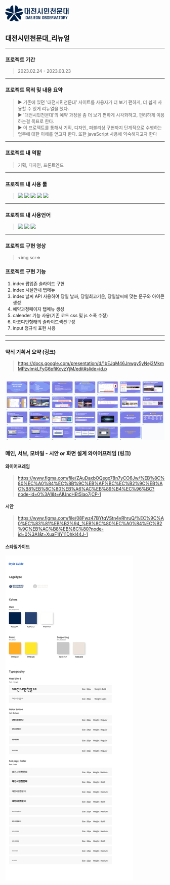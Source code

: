 # <img src=https://raw.githubusercontent.com/YooSangbum/project2/master/readme_images/logo.png width="200px">

## 대전시민천문대\_리뉴얼

---

### 프로젝트 기간

> 2023.02.24 - 2023.03.23

---

### 프로젝트 목적 및 내용 요약

> ▶ 기존에 있던 '대전시민천문대' 사이트를 사용자가 더 보기 편하게, 더 쉽게 사용할 수 있게 리뉴얼을 했다. <br/>
> ▶ '대전시민천문대'의 예약 과정을 좀 더 보기 편하게 시각화하고, 편리하게 이용하는걸 목표로 한다. <br/>
> ▶ 이 프로젝트를 통해서 기획, 디자인, 퍼블리싱 구현까지 단계적으로 수행하는 업무에 대한 이해를 얻고자 한다. 또한 javaScript 사용에 익숙해지고자 한다

---

### 프로젝트 내 역할

> 기획, 디자인, 프론트엔드

---

### 프로젝트 내 사용 툴

> <img src="https://img.shields.io/badge/피그마-F24E1E?style=flat-square&logo=Figma&logoColor=white"/>
> <img src="https://img.shields.io/badge/피그잼-purple?style=flat-square&logo=Figma&logoColor=white"/> 
> <img src="https://img.shields.io/badge/AdobePhotoshop-31A8FF?style=flat-square&logo=Adobe Photoshop&logoColor=white"/> 
> <img src="https://img.shields.io/badge/Adobelllustrator-FF9A00?style=flat-square&logo=Adobe Illustrator&logoColor=white"/> 
> <img src="https://img.shields.io/badge/Visual Studio Code-007ACC?style=flat-square&logo=Visual Studio Code&logoColor=white"/>

---

### 프로젝트 내 사용언어

> <img src="https://img.shields.io/badge/HTML-E34F26?style=flat-square&logo=HTML5&logoColor=white"/> 
> <img src="https://img.shields.io/badge/CSS-1572B6?style=flat-square&logo=CSS3&logoColor=white"/> 
> <img src="https://img.shields.io/badge/JS-F7DF1E?style=flat-square&logo=JavaScript&logoColor=white"/>

---

### 프로젝트 구현 영상

> <img scr=>

### 프로젝트 구현 기능

1. index 팝업존 슬라이드 구현
2. index 시설안내 탭메뉴
3. index 날씨 API 사용하여 당일 날짜, 당일최고기온, 당일날씨에 맞는 문구와 아이콘 생성
4. 예약과정페이지 탭메뉴 생성
5. calender 기능 사용(기존 코드 css 및 js 소폭 수정)
6. 아코디언형태의 슬라이드섹션구성
7. input 정규식 표현 사용

---

---

### 약식 기획서 요약 (링크)

> https://docs.google.com/presentation/d/1bEJqM46Jnwgy5yNej3MkmMPzvlmkLFyG6pfiKcyzYjM/edit#slide=id.p

## <img src=https://raw.githubusercontent.com/YooSangbum/project2/master/readme_images/%EC%95%BD%EC%8B%9D%EA%B8%B0%ED%9A%8D%EC%84%9C.png width=600px>

### 메인, 서브, 모바일 - 시안 or 화면 설계 와이어프레임 (링크)

#### 와이어프레임

> https://www.figma.com/file/ZAuDaxbOQegx78n7yCO6Jw/%EB%8C%80%EC%A0%84%EC%8B%9C%EB%AF%BC%EC%B2%9C%EB%AC%B8%EB%8C%80%EB%A6%AC%EB%89%B4%EC%96%BC?node-id=0%3A1&t=AIUncHEt5Iao7jCP-1

#### 시안

> https://www.figma.com/file/08Fwz47BYtqVStn4yRhruQ/%EC%9C%A0%EC%83%81%EB%B2%94_%EB%8C%80%EC%A0%84%EC%B2%9C%EB%AC%B8%EB%8C%80?node-id=0%3A1&t=XuaF1IY11Dhkl44J-1

#### 스타일가이드

<img src=https://raw.githubusercontent.com/YooSangbum/project2/master/readme_images/styleguide.jpg>
